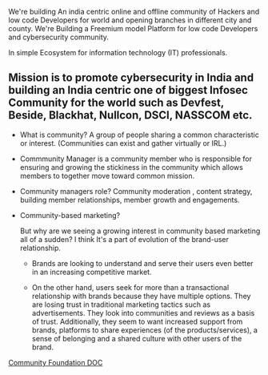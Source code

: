 We're building An india centric online and offline community of Hackers and low code Developers for world and opening branches in different city and county.
We're Building a Freemium model Platform for low code Developers and cybersecurity community.
 
In simple Ecosystem for information technology (IT) professionals.

Mission is to promote cybersecurity in India and building an India centric one of biggest Infosec Community for the world such as Devfest, Beside, Blackhat, Nullcon, DSCI, NASSCOM etc.
-------------------------

- What is community?
A group of people sharing a common characteristic or interest.
(Communities can exist and gather virtually or IRL.) 


- Commmunity Manager is a community member who is responsible for ensuring and growing the stickiness in the community  which allows members to together move toward common mission.

- Community managers role?
   Community moderation , content strategy, building member relationships, member growth and engagements.


- Community-based marketing?

  But why are we seeing a growing interest in community based marketing all of a sudden?
  I think It's a part of evolution of the brand-user relationship.

  - Brands are looking to understand and serve their users even better in an increasing competitive market.

  - On the other hand, users seek for more than a transactional relationship with brands because they have multiple options.
    They are losing trust in traditional marketing tactics such as advertisements.
    They look into communities and reviews as a basis of trust. Additionally, they seem to want increased support from brands, platforms to share experiences (of the products/services), a sense of belonging and a shared culture with other users of the brand. 


[Community Foundation DOC](https://github.com/RESETHACKER-COMMUNITY/What-Is-RESETHACKER/files/11337043/CommunityFoundationDoc-220420-131521.docx)
